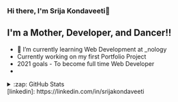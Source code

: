 ### Hi there, I'm Srija Kondaveeti👋


## I'm a Mother, Developer, and Dancer!!

- 🌱 I’m currently learning Web Development at _nology
- Currently working on my first Portfolio     Project
- 2021 goals - To become full time Web Developer 
- 


<details>
  <summary>:zap: GitHub Stats</summary>
  <img align="left" alt="SrijaKon's GitHub Stats" src="https://github-readme-stats.codestackr.vercel.app/api?username=srijakon&show_icons=true&hide_border=true" />
</details>
[linkedin]: https://linkedin.com/in/srijakondaveeti
